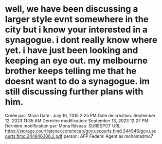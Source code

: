 # well, we have been discussing a larger style evnt somewhere in the city but i know your interested in a synagogue. i dont really know where yet. i have just been looking and keeping an eye out. my melbourne brother keeps telling me that he doesnt want to do a synagogue. im still discussing further plans with him.

Créée par: Mona
Date : July 16, 2015 2:25 PM
Date de création: September 12, 2023 11:35 AM
Dernière modification: September 13, 2023 12:27 PM
Dernière modification par: Mona
Réseau: SURESPOT
URL: https://storage.courtlistener.com/recap/gov.uscourts.flmd.344946/gov.uscourts.flmd.344946.100.2.pdf
person: AFP Federal Agent as mohamadmo7